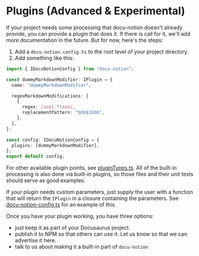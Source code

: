 # Plugins (Advanced & Experimental)

If your project needs some processing that docu-notion doesn't already provide, you can provide a plugin that does it. If there is call for it, we'll add more documentation in the future. But for now, here's the steps:

1. Add a `docu-notion.config.ts` to the root level of your project directory.
1. Add something like this:

```ts
import { IDocuNotionConfig } from "docu-notion";

const dummyMarkdownModifier: IPlugin = {
  name: "dummyMarkdownModifier",

  regexMarkdownModifications: [
    {
      regex: /aaa(.*)aaa/,
      replacementPattern: "bbb$1bbb",
    },
  ],
};

const config: IDocuNotionConfig = {
  plugins: [dummyMarkdownModifier],
};
export default config;
```

For other available plugin points, see [pluginTypes.ts](pluginTypes.ts). All of the built-in processing is also done via built-in plugins, so those files and their unit tests should serve as good examples.

If your plugin needs custom parameters, just supply the user with a function that will return the `IPlugin` in a closure containing the parameters. See [docu-notion-config.ts](docu-notion-config.ts) for an example of this.

Once you have your plugin working, you have three options:

- just keep it as part of your Docusaurus project.
- publish it to NPM so that others can use it. Let us know so that we can advertise it here.
- talk to us about making it a built-in part of `docu-notion`
